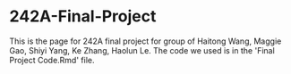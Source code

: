 # 242A-Final-Project
This is the page for 242A final project for group of Haitong Wang, Maggie Gao, Shiyi Yang, Ke Zhang, Haolun Le.
The code we used is in the 'Final Project Code.Rmd' file. 
